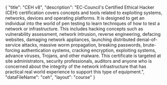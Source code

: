 {
	"title": "CEH v8",
	"description": "EC-Council's Certified Ethical Hacker (CEH) certification covers concepts and tools related to exploiting systems, networks, devices and operating platforms. It is designed to get an individual into the world of pen testing to learn techniques of how to test a network or infrastructure. This includes hacking concepts such as vulnerability assessment, network intrusion, reverse engineering, defacing websites, damaging network appliances, launching distributed denial-of-service attacks, massive worm propagation, breaking passwords, brute-forcing authentication systems, cracking encryption, exploiting systems, advance viruses, Trojans, and other malware. This certificate is targeted at site administrators, security professionals, auditors and anyone who is concerned about the integrity of the network infrastructure that has practical real world experience to support this type of equipment.",
	"dataFileName": "ceh",
	"layout": "course"
}